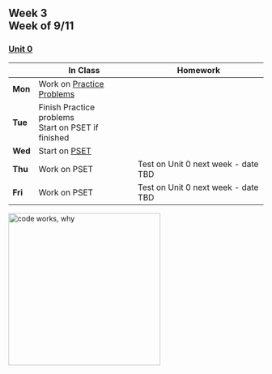 <meta http-equiv="refresh" content="300"/>

## Week 3<br>Week of 9/11

### [Unit 0](/apcsp/curriculum/0)

  |       |In Class               |Homework   |
  |-------|---------              |---------  |
  |**Mon**|Work on [Practice Problems](https://cs50.harvard.edu/ap/2024/problems/1/) | |
  |**Tue**|Finish Practice problems<br>Start on PSET if finished | |
  |**Wed**|Start on [PSET](https://candib80.github.io/apcsp/curriculum/0/#labs-practice-and-problems) | |
  |**Thu**|Work on PSET |Test on Unit 0 next week - date TBD |
  |**Fri**|Work on PSET |Test on Unit 0 next week - date TBD |

<img src="https://pbs.twimg.com/media/DKAT7rLVoAAaqdV.jpg" alt="code works, why" height="300">